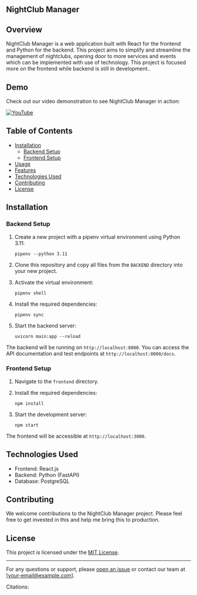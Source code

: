 
## NightClub Manager

## Overview

NightClub Manager is a web application built with React for the frontend and Python for the backend. This project aims to simplify and streamline the management of nightclubs, opening door to more services and events which can be implemented with use of technology. This project is focused more on the frontend while backend is still in development..

## Demo

Check out our video demonstration to see NightClub Manager in action:

[![YouTube](http://i.ytimg.com/vi/zq3MdWkV0c4/hqdefault.jpg)](https://www.youtube.com/watch?v=zq3MdWkV0c4)

## Table of Contents

- [Installation](#installation)
  - [Backend Setup](#backend-setup)
  - [Frontend Setup](#frontend-setup)
- [Usage](#usage)
- [Features](#features)
- [Technologies Used](#technologies-used)
- [Contributing](#contributing)
- [License](#license)

## Installation

### Backend Setup

1. Create a new project with a pipenv virtual environment using Python 3.11:
   ```
   pipenv --python 3.11
   ```

2. Clone this repository and copy all files from the `BACKEND` directory into your new project.

3. Activate the virtual environment:
   ```
   pipenv shell
   ```

4. Install the required dependencies:
   ```
   pipenv sync
   ```

5. Start the backend server:
   ```
   uvicorn main:app --reload
   ```

The backend will be running on `http://localhost:8000`. You can access the API documentation and test endpoints at `http://localhost:8000/docs`.

### Frontend Setup

1. Navigate to the `frontend` directory.

2. Install the required dependencies:
   ```
   npm install
   ```

3. Start the development server:
   ```
   npm start
   ```

The frontend will be accessible at `http://localhost:3000`.

## Technologies Used

- Frontend: React.js
- Backend: Python (FastAPI)
- Database: PostgreSQL

## Contributing

We welcome contributions to the NightClub Manager project. Please feel free to get invested in this and help me bring this to production.

## License

This project is licensed under the [MIT License](LICENSE.md).

---

For any questions or support, please [open an issue](https://github.com/yourusername/nightclub-manager/issues) or contact our team at [your-email@example.com].

Citations:

